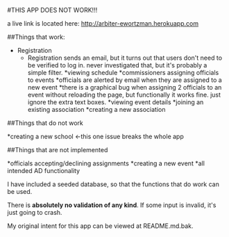 #THIS APP DOES NOT WORK!!!

a live link is located here: http://arbiter-ewortzman.herokuapp.com

##Things that work:

* Registration
	* Registration sends an email, but it turns out that users don't need to be verified to log in. never investigated that, but it's probably a simple filter.
*viewing schedule
*commissioners assigning officials to events
	*officials are alerted by email when they are assigned to a new event
	*there is a graphical bug when assigning 2 officials to an event without reloading the page, but functionally it works fine.  just ignore the extra text boxes.
*viewing event details
*joining an existing association
*creating a new association

##Things that do not work

*creating a new school <-this one issue breaks the whole app

##Things that are not implemented

*officials accepting/declining assignments
*creating a new event
*all intended AD functionality

I have included a seeded database, so that the functions that do work can be used.

There is **absolutely no validation of any kind**.  If some input is invalid, it's just going to crash.

My original intent for this app can be viewed at README.md.bak.